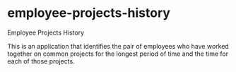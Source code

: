 # employee-projects-history
Employee Projects History 

This is an application that identifies the pair of employees who have worked together on 
common projects for the longest period of time and the time for each of those projects.
